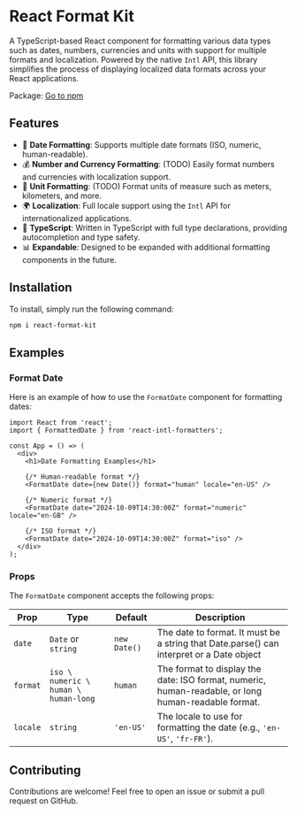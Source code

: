 # React Format Kit
A TypeScript-based React component for formatting various data types such as dates, numbers, currencies and units with support for multiple formats and localization. Powered by the native `Intl` API, this library simplifies the process of displaying localized data formats across your React applications.

Package: [Go to npm](https://www.npmjs.com/package/react-format-kit)

## Features

- 📅 **Date Formatting**: Supports multiple date formats (ISO, numeric, human-readable).
- 💰 **Number and Currency Formatting**: (TODO) Easily format numbers and currencies with localization support.
- 📏 **Unit Formatting**: (TODO) Format units of measure such as meters, kilometers, and more.
- 🌍 **Localization**: Full locale support using the `Intl` API for internationalized applications.
- 🔧 **TypeScript**: Written in TypeScript with full type declarations, providing autocompletion and type safety.
- 📊 **Expandable**: Designed to be expanded with additional formatting components in the future.


## Installation
To install, simply run the following command:

```bash
npm i react-format-kit
```

## Examples
### Format Date

Here is an example of how to use the `FormatDate` component for formatting dates:


```tsx
import React from 'react';
import { FormattedDate } from 'react-intl-formatters';

const App = () => (
  <div>
    <h1>Date Formatting Examples</h1>
    
    {/* Human-readable format */}
    <FormatDate date={new Date()} format="human" locale="en-US" />

    {/* Numeric format */}
    <FormatDate date="2024-10-09T14:30:00Z" format="numeric" locale="en-GB" />

    {/* ISO format */}
    <FormatDate date="2024-10-09T14:30:00Z" format="iso" />
  </div>
);
```

### Props

The `FormatDate` component accepts the following props:

| Prop      | Type   | Default   | Description   |
|-----------|---------------|----------|------------|
| `date` | `Date` or `string` | `new Date()` | The date to format. It must be a string that Date.parse() can interpret or a Date object |
| `format` | `iso \ numeric \ human \ human-long` | `human`| The format to display the date: ISO format, numeric, human-readable, or long human-readable format. |
| `locale` | `string` | `'en-US'` | The locale to use for formatting the date (e.g., `'en-US'`, `'fr-FR'`).  |

## Contributing
Contributions are welcome! Feel free to open an issue or submit a pull request on GitHub.

